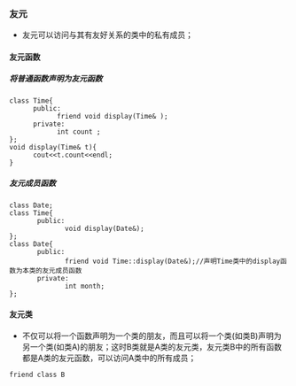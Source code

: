 ### 友元
+ 友元可以访问与其有友好关系的类中的私有成员；
#### 友元函数
##### 将普通函数声明为友元函数

```
class Time{
      public:
            friend void display(Time& );
      private:
            int count ;
};
void display(Time& t){
      cout<<t.count<<endl;
}
```
##### 友元成员函数
```
class Date;
class Time{
       public:
              void display(Date&);
};
class Date{
       public:
              friend void Time::display(Date&);//声明Time类中的display函数为本类的友元成员函数
       private:
              int month;
};
```
#### 友元类
+ 不仅可以将一个函数声明为一个类的朋友，而且可以将一个类(如类B)声明为另一个类(如类A)的朋友；这时B类就是A类的友元类，友元类B中的所有函数都是A类的友元函数，可以访问A类中的所有成员；

```
friend class B
```
